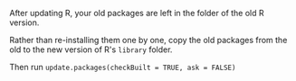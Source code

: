 After updating R, your old packages are left in the folder of the old R version.  
  
Rather than re-installing them one by one, copy the old packages from the old to the new version of R's `library` folder.

Then run `update.packages(checkBuilt = TRUE, ask = FALSE)`
